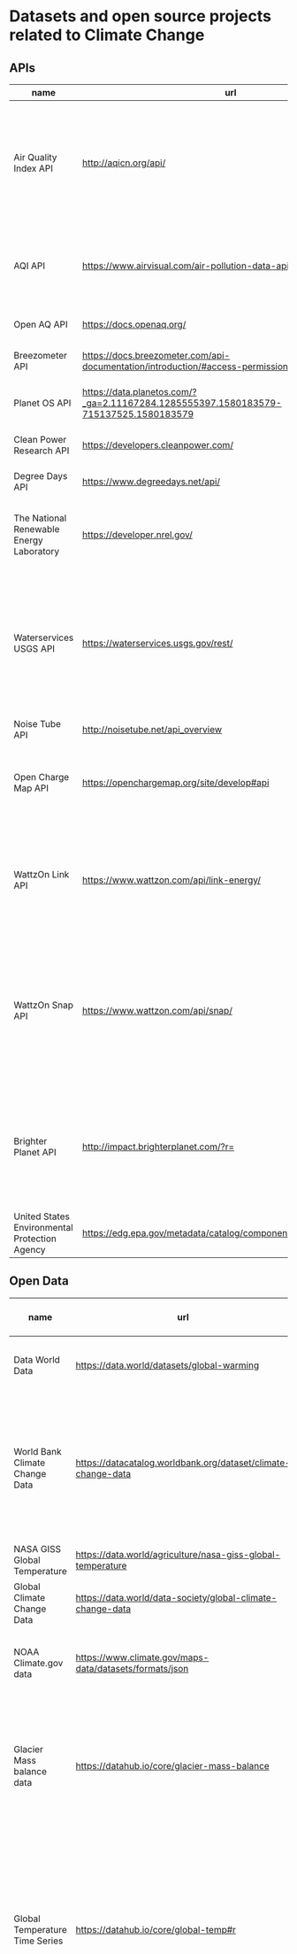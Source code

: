 # Datasets and open source projects related to Climate Change

## APIs

|  name | url | sector | description | existing-r-pkg |
| --- | --- | --- | --- | --- |
|  Air Quality Index API | http://aqicn.org/api/ | air quality | Air Quality Programmatic APIs offering Air quality Index data for more than 11000 station-level and 1000 city-level data |  |
|  AQI API | https://www.airvisual.com/air-pollution-data-api | air quality | Drive innovation through accurate, local air quality and weather data |  |
|  Open AQ API | https://docs.openaq.org/ | air quality | An API for open air quality data | https://github.com/ropensci/ropenaq |
|  Breezometer API | https://docs.breezometer.com/api-documentation/introduction/#access-permissions-and-limits | air quality | Air-Quality, Pollen, and Weather APIs |  |
|  Planet OS API | https://data.planetos.com/?_ga=2.11167284.1285555397.1580183579-715137525.1580183579 | various | Weather, climate and environmental data |  |
|  Clean Power Research API | https://developers.cleanpower.com/ | energy | Irradiance and Weather Data API |  |
|  Degree Days API | https://www.degreedays.net/api/ | weather | Weather Data for Energy Professionals |  |
|  The National Renewable Energy Laboratory | https://developer.nrel.gov/ | energy | Helps access energy data on renewable energy and alternative fuel data. |  |
|  Waterservices USGS API | https://waterservices.usgs.gov/rest/ | water | The service lets you acquire near real-time water data from thousands of sites managed or monitored by the USGS across the US. |  |
|  Noise Tube API | http://noisetube.net/api_overview | noise | Data on noise pollution |  |
|  Open Charge Map API | https://openchargemap.org/site/develop#api | energy | The global public registry of electric vehicles charging locations |  |
|  WattzOn Link API | https://www.wattzon.com/api/link-energy/ | energy | WattzOn Link is a software-as-a-service (SaaS) platform for retrieving billing and usage data from utility providers |  |
|  WattzOn Snap API | https://www.wattzon.com/api/snap/ | energy | WattzOn Snap is a software-as-a-service (SaaS) platform for extracting usage data from images of bills from residential utility providers. |  |
|  Brighter Planet API | http://impact.brighterplanet.com/?r= | carbon emissions | CM1 can assess CO2 emissions for a wide variety of activities, from transportation to computation to supply chains |  |
|  United States Environmental Protection Agency | https://edg.epa.gov/metadata/catalog/components/components.page# | various | Access to EPA's rich datasets |  |


## Open Data

|  name | url | sector | NASA GISS Global Temperature |
| --- | --- | --- | --- |
|  Data World Data | https://data.world/datasets/global-warming | various | A range of environmental, geospatial, weather, air, etc. open datasets |
|  World Bank Climate Change Data | https://datacatalog.worldbank.org/dataset/climate-change-data | various | Data from World Development Indicators and Climate Change Knowledge Portal on climate systems, exposure to climate impacts, resilience, greenhouse gas emissions, and energy use. |
|  NASA GISS Global Temperature | https://data.world/agriculture/nasa-giss-global-temperature | air temperature | Temperature anomaly data |
|  Global Climate Change Data | https://data.world/data-society/global-climate-change-data | air temperature | Average land temperature data from 1750－2015 |
|  NOAA Climate.gov data | https://www.climate.gov/maps-data/datasets/formats/json | various | A range of environmental datasets (weather, air & sea temperature) mainly for the US |
|  Glacier Mass balance data | https://datahub.io/core/glacier-mass-balance | glaciers | Average cumulative mass balance of "reference" Glaciers worldwide from 1945-2014 sourced from US EPA and the World Glacier Monitoring Service (WGMS). |
|  Global Temperature Time Series | https://datahub.io/core/global-temp#r | air temperature | Combined Land-Surface Air and Sea-Surface Water Temperature Anomalies [i.e. deviations from the corresponding 1951-1980 means]. Global-mean monthly […] and annual means, 1880-present, updated through most recent month. |
|  Nasa GISS Surface Temperature (GISTEMP) Analysis | https://datahub.io/core/global-temp-anomalies | air temperature | Nasa GISS Surface Temperature (GISTEMP) Analysis. Four different series are provided: Global Annual Temperature Anomalies (Land) 1880-2014, Global Annual Temperature Anomalies (Land and Ocean) 1880-2014, Hemispheric Temperature Anomalies (Land+ Ocean) 1880-2014 and Annual Temperature anomalies (Land + Ocean) for three latitude bands that cover 30%, 40% and 30% of the global area, respectively, 1900-2014. |
|  CO2 Emissions from Fossil Fuels since 1751, By Nation | https://datahub.io/core/co2-fossil-by-nation | CO2 emissions | Per Country CO2 Emissions from fossil-fuels annually since 1751 till 2014. Data Data comes from the Carbon Dioxide Information Analysis Center (CDIAC). |
|  Climate Change Data | https://datahub.io/collections/climate-change | various | The most important “general” datasets to have on climate change |
|  CO2 PPM - Trends in Atmospheric Carbon Dioxide | https://datahub.io/core/co2-ppm#r | CO2 emissions | CO2 PPM - Trends in Atmospheric Carbon Dioxide. Data are sourced from the US Government's Earth System Research Laboratory, Global Monitoring Division. |
|  India Air Quality Data | https://www.kaggle.com/shrutibhargava94/india-air-quality-data | air pollution | This data is combined(across the years and states) and largely clean version of the Historical Daily Ambient Air Quality Data released by the Ministry of Environment and Forests and Central Pollution Control Board of India under the National Data Sharing and Accessibility Policy (NDSAP). |
|  Natural disaster data | https://www.kaggle.com/dataenergy/natural-disaster-data | natural disasters | This dataset contains information on global occurrences of natural disasters and the economic damage caused by them. The included types of natural disaster are 'Drought', 'Earthquake', 'Extreme temperature', 'Extreme weather', 'Flood', 'Impact', 'Landslide', 'Mass movement (dry)', 'Volcanic activity' and 'Wildfire'. It also includes information on all these natural disasters combined. The time period is 1900-2018 with several missing values. |
|  Atlas of Data on Earth | https://theatlasofdata.earth/ | various | A portal hosting various data visualisations on climate change issues - each project gives a reference to the data used. |
|  What a technologist can do about Climate Change? | http://worrydream.com/ClimateChange/ | various | A blog post showing data visualisations and analyses on climate change issues - each analysis gives a reference to the data used. |
|  Greenhouse gas emissions per 1000 kilocalories | https://ourworldindata.org/grapher/ghg-kcal-poore | CO2 emissions | Greenhouse gas emissions are measured in kilograms of carbon dioxide equivalents (kgCO₂eq) per 1000 kilocalories. |
